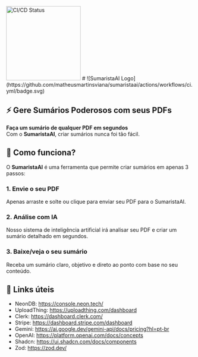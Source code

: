 <img src="https://sumaristaai.vercel.app/SumaristaAI-logo.webp" alt="CI/CD Status" width="200" height="200" />
# ![SumaristaAI Logo](https://github.com/matheusmartinsviana/sumaristaai/actions/workflows/ci.yml/badge.svg)

## ⚡ Gere Sumários Poderosos com seus PDFs

**Faça um sumário de qualquer PDF em segundos**  
Com o **SumaristaAI**, criar sumários nunca foi tão fácil.

## 🚀 Como funciona?

O **SumaristaAI** é uma ferramenta que permite criar sumários em apenas 3 passos:

### 1. Envie o seu PDF  
Apenas arraste e solte ou clique para enviar seu PDF para o SumaristaAI.

### 2. Análise com IA  
Nosso sistema de inteligência artificial irá analisar seu PDF e criar um sumário detalhado em segundos.

### 3. Baixe/veja o seu sumário  
Receba um sumário claro, objetivo e direto ao ponto com base no seu conteúdo.

## 🔗 Links úteis
- NeonDB: https://console.neon.tech/
- UploadThing: https://uploadthing.com/dashboard
- Clerk: https://dashboard.clerk.com/
- Stripe: https://dashboard.stripe.com/dashboard
- Gemini: https://ai.google.dev/gemini-api/docs/pricing?hl=pt-br
- OpenAI: https://platform.openai.com/docs/concepts
- Shadcn: https://ui.shadcn.com/docs/components
- Zod: https://zod.dev/ 
